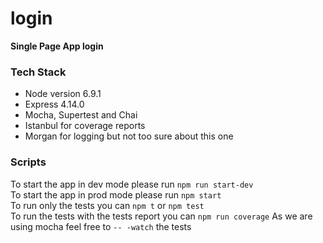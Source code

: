 # login
**Single Page App **login****

### Tech Stack
 - Node version 6.9.1
 - Express 4.14.0
 - Mocha, Supertest and Chai
 - Istanbul for coverage reports
 - Morgan for logging but not too sure about this one
 
### Scripts
To start the app in dev mode please run `npm run start-dev`     
To start the app in prod mode please run `npm start`     
To run only the tests you can `npm t` or `npm test`     
To run the tests with the tests report you can `npm run coverage`
As we are using mocha feel free to `-- -watch` the tests     


